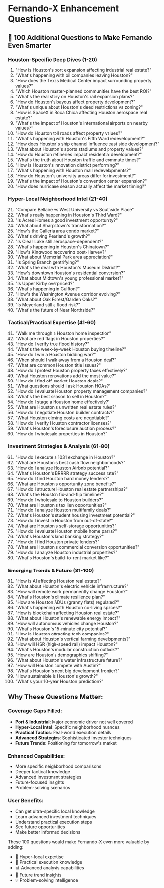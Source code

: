 # Fernando-X Enhancement Questions
## 🚀 100 Additional Questions to Make Fernando Even Smarter

### Houston-Specific Deep Dives (1-20)
1. "How is Houston's port expansion affecting industrial real estate?"
2. "What's happening with oil companies leaving Houston?"
3. "How does the Texas Medical Center impact surrounding property values?"
4. "Which Houston master-planned communities have the best ROI?"
5. "What's the real story on Houston's rail expansion plans?"
6. "How do Houston's bayous affect property development?"
7. "What's unique about Houston's deed restrictions vs zoning?"
8. "How is SpaceX in Boca Chica affecting Houston aerospace real estate?"
9. "What's the impact of Houston's international airports on nearby values?"
10. "How do Houston toll roads affect property values?"
11. "What's happening with Houston's Fifth Ward redevelopment?"
12. "How does Houston's ship channel influence east side development?"
13. "What about Houston's sports stadiums and property values?"
14. "How do Houston refineries impact residential development?"
15. "What's the truth about Houston traffic and commute times?"
16. "How is Houston's innovation district performing?"
17. "What's happening with Houston mall redevelopments?"
18. "How do Houston's university areas differ for investment?"
19. "What's the impact of Houston's convention center expansion?"
20. "How does hurricane season actually affect the market timing?"

### Hyper-Local Neighborhood Intel (21-40)
21. "Compare Bellaire vs West University vs Southside Place"
22. "What's really happening in Houston's Third Ward?"
23. "Is Acres Homes a good investment opportunity?"
24. "What about Sharpstown's transformation?"
25. "How's the Galleria area condo market?"
26. "What's driving Pearland's growth?"
27. "Is Clear Lake still aerospace-dependent?"
28. "What's happening in Houston's Chinatown?"
29. "How's Kingwood recovering post-Harvey?"
30. "What about Memorial Park area appreciation?"
31. "Is Spring Branch gentrifying?"
32. "What's the deal with Houston's Museum District?"
33. "How's downtown Houston's residential conversion?"
34. "What about Midtown's young professional market?"
35. "Is Upper Kirby overpriced?"
36. "What's happening in Gulfton?"
37. "How's the Washington Avenue corridor evolving?"
38. "What about Oak Forest/Garden Oaks?"
39. "Is Meyerland still a flood risk?"
40. "What's the future of Near Northside?"

### Tactical/Practical Expertise (41-60)
41. "Walk me through a Houston home inspection"
42. "What are red flags in Houston properties?"
43. "How do I verify true flood history?"
44. "What's the week-by-week Houston buying timeline?"
45. "How do I win a Houston bidding war?"
46. "When should I walk away from a Houston deal?"
47. "What are common Houston title issues?"
48. "How do I protest Houston property taxes effectively?"
49. "What Houston renovations add the most value?"
50. "How do I find off-market Houston deals?"
51. "What questions should I ask Houston HOAs?"
52. "How do I evaluate Houston property management companies?"
53. "What's the best season to sell in Houston?"
54. "How do I stage a Houston home effectively?"
55. "What are Houston's unwritten real estate rules?"
56. "How do I negotiate Houston builder contracts?"
57. "What Houston closing costs are negotiable?"
58. "How do I verify Houston contractor licenses?"
59. "What's Houston's foreclosure auction process?"
60. "How do I wholesale properties in Houston?"

### Investment Strategies & Analysis (61-80)
61. "How do I execute a 1031 exchange in Houston?"
62. "What are Houston's best cash flow neighborhoods?"
63. "How do I analyze Houston Airbnb potential?"
64. "What's Houston's BRRRR strategy success rate?"
65. "How do I find Houston hard money lenders?"
66. "What are Houston's opportunity zone benefits?"
67. "How do I structure Houston real estate partnerships?"
68. "What's the Houston fix-and-flip timeline?"
69. "How do I wholesale to Houston builders?"
70. "What are Houston's tax lien opportunities?"
71. "How do I analyze Houston multifamily deals?"
72. "What's Houston's student housing investment potential?"
73. "How do I invest in Houston from out-of-state?"
74. "What are Houston's self-storage opportunities?"
75. "How do I evaluate Houston mobile home parks?"
76. "What's Houston's land banking strategy?"
77. "How do I find Houston private lenders?"
78. "What are Houston's commercial conversion opportunities?"
79. "How do I analyze Houston industrial properties?"
80. "What's Houston's build-to-rent market like?"

### Emerging Trends & Future (81-100)
81. "How is AI affecting Houston real estate?"
82. "What about Houston's electric vehicle infrastructure?"
83. "How will remote work permanently change Houston?"
84. "What's Houston's climate resilience plan?"
85. "How are Houston ADUs (granny flats) regulated?"
86. "What's happening with Houston co-living spaces?"
87. "How is blockchain affecting Houston real estate?"
88. "What about Houston's renewable energy impact?"
89. "How will autonomous vehicles change Houston?"
90. "What's Houston's 15-minute city potential?"
91. "How is Houston attracting tech companies?"
92. "What about Houston's vertical farming developments?"
93. "How will HSR (high-speed rail) impact Houston?"
94. "What's Houston's modular construction outlook?"
95. "How are Houston's demographics shifting?"
96. "What about Houston's water infrastructure future?"
97. "How will Houston compete with Austin?"
98. "What's Houston's next big development frontier?"
99. "How sustainable is Houston's growth?"
100. "What's your 10-year Houston prediction?"

## Why These Questions Matter:

### Coverage Gaps Filled:
- **Port & Industrial**: Major economic driver not well covered
- **Hyper-Local Intel**: Specific neighborhood nuances
- **Practical Tactics**: Real-world execution details
- **Advanced Strategies**: Sophisticated investor techniques
- **Future Trends**: Positioning for tomorrow's market

### Enhanced Capabilities:
- More specific neighborhood comparisons
- Deeper tactical knowledge
- Advanced investment strategies
- Future-focused insights
- Problem-solving scenarios

### User Benefits:
- Can get ultra-specific local knowledge
- Learn advanced investment techniques
- Understand practical execution steps
- See future opportunities
- Make better informed decisions

These 100 questions would make Fernando-X even more valuable by adding:
- 🎯 Hyper-local expertise
- 🔧 Practical execution knowledge
- 📊 Advanced analysis capabilities
- 🚀 Future trend insights
- 💡 Problem-solving intelligence